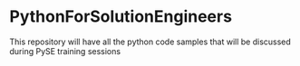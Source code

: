 # PythonForSolutionEngineers
This repository will have all the python code samples that will be discussed during PySE training sessions
